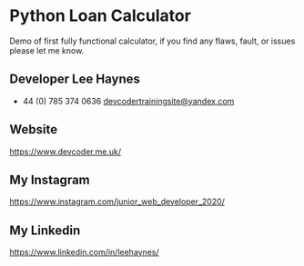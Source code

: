 # Python Loan Calculator 
Demo of first fully functional calculator, if you find any flaws, fault, or issues please let me know. 

## Developer Lee Haynes
+ 44 (0) 785 374 0636 
devcodertrainingsite@yandex.com

## Website
https://www.devcoder.me.uk/

## My Instagram
https://www.instagram.com/junior_web_developer_2020/

## My Linkedin
https://www.linkedin.com/in/leehaynes/
